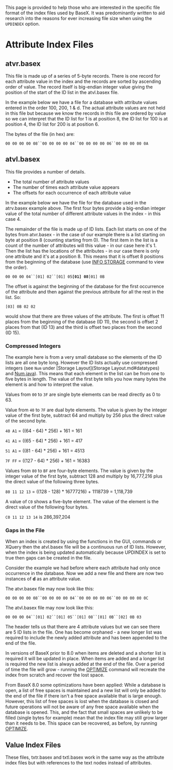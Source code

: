  


 
This page is provided to help those who are interested in the specific file format of the index files used by BaseX. It was predominantly written to aid research into the reasons for ever increasing file size when using the `UPDINDEX` option. 

 
# Attribute Index Files 

## atvr.basex 

This file is made up of a series of 5-byte records. There is one record for each attribute value in the index and the records are sorted by ascending order of value. The record itself is big-endian integer value giving the position of the start of the ID list in the atvl.basex file. 


In the example below we have a file for a database with attribute values entered in the order 100, 200, 1 & d. The actual attribute values are not held in this file but because we know the records in this file are ordered by value so we can interpret that the ID list for 1 is at position 8, the ID list for 100 is at position 4, the ID list for 200 is at position 6. 


The bytes of the file (in hex) are: 


`00 00 00 00 08``00 00 00 00 04``00 00 00 00 06``00 00 00 00 0A`


## atvl.basex 

This file provides a number of details. 

 * The total number of attribute values 
 * The number of times each attribute value appears 
 * The offsets for each occurrence of each attribute value 

In the example below we have the file for the database used in the atrv.basex example above. The first four bytes provide a big-endian integer value of the total number of different attribute values in the index - in this case 4. 


The remainder of the file is made up of ID lists. Each list starts on one of the bytes from atvr.basex - in the case of our example there is a list starting on byte at position 8 (counting starting from 0). The first item in the list is a count of the number of attributes will this value - in our case here it's 1. Then the list has the locations of the attributes - in our case there is only one attribute and it's at a position 8. This means that it is offset 8 positions from the beginning of the database (use [INFO STORAGE](Commands.md#infostorage) command to view the order). 


`00 00 00 04``[01] 02``[01] 05`**`[01] 08`**`[01] 0B`


The offset is against the beginning of the database for the first occurrence of the attribute and then against the previous attribute for all the rest in the list. So: 


`[03] 0B 02 02`


would show that there are three values of the attribute. The first is offset 11 places from the beginning of the database (ID 11), the second is offset 2 places from that (ID 13) and the third is offset two places from the second (ID 15). 


### Compressed Integers 

The example here is from a very small database so the elements of the ID lists are all one byte long. However the ID lists actually use compressed integers (see `Num` under [Storage Layout](Storage Layout.md#datatypes) and [Num.java](https://github.com/BaseXdb/basex/blob/master/basex-core/src/main/java/org/basex/util/Num.java)). This means that each element in the list can be from one to five bytes in length. The value of the first byte tells you how many bytes the element is and how to interpret the value. 


Values from `00` to `3F` are single byte elements can be read directly as 0 to 63. 


Value from `40` to `7F` are dual byte elements. The value is given by the integer value of the first byte, subtract 64 and multiply by 256 plus the direct value of the second byte. 


`40 A1` = ((64 - 64) * 256) + 161 = 161 


`41 A1` = ((65 - 64) * 256) + 161 = 417 


`51 A1` = ((81 - 64) * 256) + 161 = 4513 


`7F FF` = ((127 - 64) * 256) + 161 = 16383 


Values from `80` to `BF` are four-byte elements. The value is given by the integer value of the first byte, subtract 128 and multiply by 16,777,216 plus the direct value of the following three bytes. 


`80 11 12 13` = ((128 - 128) * 16777216) + 1118739 = 1,118,739 


A value of `C0` shows a five-byte element. The value of the element is the direct value of the following four bytes. 


`C0 11 12 13 14` is 286,397,204 


### Gaps in the File 

When an index is created by using the functions in the GUI, commands or XQuery then the atvl.basex file will be a continuous run of ID lists. However, when the index is being updated automatically because UPDINDEX is set to true then gaps can be created in the file. 


Consider the example we had before where each attribute had only once occurrence in the database. Now we add a new file and there are now two instances of **d** as an attribute value. 


The atvr.basex file may now look like this: 


`00 00 00 00 08``00 00 00 00 04``00 00 00 00 06``00 00 00 00 0C`


The atvl.basex file may now look like this: 


`00 00 00 04``[01] 02``[01] 05``[01] 08``[01] 0B``[02] 0B 03`


The header tells us that there are 4 attribute values but we can see there are 5 ID lists in the file. One has become orphaned - a new longer list was required to include the newly added attribute and has been appended to the end of the file. 


In versions of BaseX prior to 8.0 when items are deleted and a shorter list is required it will be updated in place. When items are added and a longer list is required the new list is always added at the end of the file. Over a period of time the file will grow - running the [OPTIMIZE](Commands.md#optimize) command will recreate the index from scratch and recover the lost space. 


From BaseX 8.0 some optimizations have been applied: While a database is open, a list of free spaces is maintained and a new list will only be added to the end of the file if there isn't a free space available that is large enough. However, this list of free spaces is lost when the database is closed and future operations will not be aware of any free space available when the database is opened. This, and the fact that small spaces are unlikely to be filled (single bytes for example) mean that the index file may still grow larger than it needs to be. This space can be recovered, as before, by running [OPTIMIZE](Commands.md#optimize). 


## Value Index Files 

These files, txtr.basex and txtl.basex work in the same way as the attribute index files but with references to the text nodes instead of attributes. 

